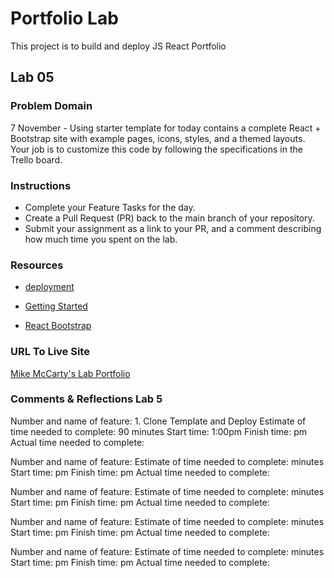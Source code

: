 # Portfolio Lab

This project is to build and deploy JS React Portfolio

## Lab 05

### Problem Domain

7 November - Using starter template for today contains a complete React + Bootstrap site with example pages, icons, styles, and a themed layouts. Your job is to customize this code by following the specifications in the Trello board.

### Instructions

- Complete your Feature Tasks for the day.
- Create a Pull Request (PR) back to the main branch of your repository.
- Submit your assignment as a link to your PR, and a comment describing how much time you spent on the lab.

### Resources

- [deployment](https://facebook.github.io/create-react-app/docs/deployment)

- [Getting Started](https://reactjs.org/docs/getting-started.html)

- [React Bootstrap](https://react-bootstrap.github.io/)

### URL To Live Site

[Mike McCarty's Lab Portfolio](https://mikemccarty-portfolio.netlify.app/)

### Comments & Reflections Lab 5

Number and name of feature: 1. Clone Template and Deploy
Estimate of time needed to complete: 90 minutes
Start time: 1:00pm
Finish time: pm
Actual time needed to complete:

Number and name of feature:
Estimate of time needed to complete:  minutes
Start time: pm
Finish time: pm
Actual time needed to complete:

Number and name of feature:
Estimate of time needed to complete:  minutes
Start time: pm
Finish time: pm
Actual time needed to complete:

Number and name of feature:
Estimate of time needed to complete:  minutes
Start time: pm
Finish time: pm
Actual time needed to complete:

Number and name of feature:
Estimate of time needed to complete:  minutes
Start time: pm
Finish time: pm
Actual time needed to complete:
